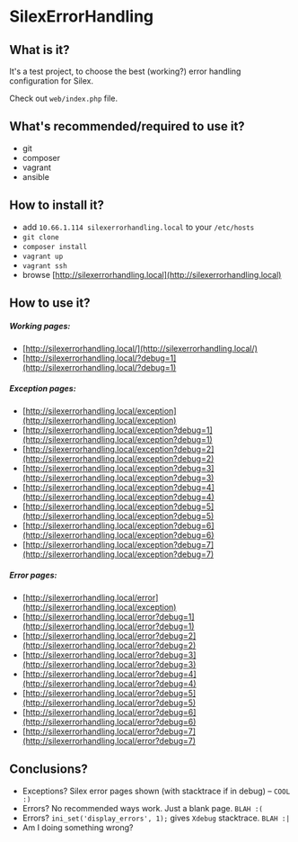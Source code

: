 # SilexErrorHandling


## What is it?

It's a test project, to choose the best (working?) error handling configuration for Silex.

Check out `web/index.php` file.


## What's recommended/required to use it?

* git
* composer
* vagrant
* ansible


## How to install it?

* add `10.66.1.114 silexerrorhandling.local` to your `/etc/hosts`
* `git clone`
* `composer install`
* `vagrant up`
* `vagrant ssh`
* browse [http://silexerrorhandling.local](http://silexerrorhandling.local)


## How to use it?

##### Working pages:

* [http://silexerrorhandling.local/](http://silexerrorhandling.local/)
* [http://silexerrorhandling.local/?debug=1](http://silexerrorhandling.local/?debug=1)

##### Exception pages:

* [http://silexerrorhandling.local/exception](http://silexerrorhandling.local/exception)
* [http://silexerrorhandling.local/exception?debug=1](http://silexerrorhandling.local/exception?debug=1)
* [http://silexerrorhandling.local/exception?debug=2](http://silexerrorhandling.local/exception?debug=2)
* [http://silexerrorhandling.local/exception?debug=3](http://silexerrorhandling.local/exception?debug=3)
* [http://silexerrorhandling.local/exception?debug=4](http://silexerrorhandling.local/exception?debug=4)
* [http://silexerrorhandling.local/exception?debug=5](http://silexerrorhandling.local/exception?debug=5)
* [http://silexerrorhandling.local/exception?debug=6](http://silexerrorhandling.local/exception?debug=6)
* [http://silexerrorhandling.local/exception?debug=7](http://silexerrorhandling.local/exception?debug=7)

##### Error pages:

* [http://silexerrorhandling.local/error](http://silexerrorhandling.local/exception)
* [http://silexerrorhandling.local/error?debug=1](http://silexerrorhandling.local/error?debug=1)
* [http://silexerrorhandling.local/error?debug=2](http://silexerrorhandling.local/error?debug=2)
* [http://silexerrorhandling.local/error?debug=3](http://silexerrorhandling.local/error?debug=3)
* [http://silexerrorhandling.local/error?debug=4](http://silexerrorhandling.local/error?debug=4)
* [http://silexerrorhandling.local/error?debug=5](http://silexerrorhandling.local/error?debug=5)
* [http://silexerrorhandling.local/error?debug=6](http://silexerrorhandling.local/error?debug=6)
* [http://silexerrorhandling.local/error?debug=7](http://silexerrorhandling.local/error?debug=7)


## Conclusions?

* Exceptions? Silex error pages shown (with stacktrace if in debug) – `COOL :)`
* Errors? No recommended ways work. Just a blank page. `BLAH :(`
* Errors? `ini_set('display_errors', 1);` gives `Xdebug` stacktrace. `BLAH :|`
* Am I doing something wrong?
